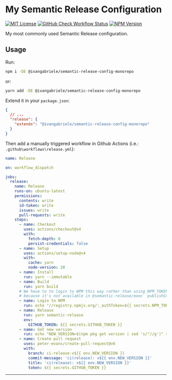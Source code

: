 # My Semantic Release Configuration

[![MIT License][img-license]][lnk-license] [![GitHub Check Workflow Status][img-github]][lnk-github]
[![NPM Version][img-npm]][lnk-npm]

My most commonly used Semantic Release configuration.

## Usage

Run:

```sh
npm i -DE @ivangabriele/semantic-release-config-monorepo
```

or:

```sh
yarn add -DE @ivangabriele/semantic-release-config-monorepo
```

Extend it in your `package.json`:

```json
{
  // ...
  "release": {
    "extends": "@ivangabriele/semantic-release-config-monorepo"
  }
}
```

Then add a manually triggered workflow in Github Actions (i.e.: `.github\workflows\release.yml`):

```yaml
name: Release

on: workflow_dispatch

jobs:
  release:
    name: Release
    runs-on: ubuntu-latest
    permissions:
      contents: write
      id-token: write
      issues: write
      pull-requests: write
    steps:
      - name: Checkout
        uses: actions/checkout@v4
        with:
          fetch-depth: 0
          persist-credentials: false
      - name: Setup
        uses: actions/setup-node@v4
        with:
          cache: yarn
          node-version: 20
      - name: Install
        run: yarn --immutable
      - name: Build
        run: yarn build
      # We have to to login to NPM this way rather than using NPM_TOKEN env
      # because it's not available in @semantic-release/exec `publishCmd` context.
      - name: Login to NPM
        run: echo "//registry.npmjs.org/:_authToken=${{ secrets.NPM_TOKEN }}" > ~/.npmrc
      - name: Release
        run: yarn semantic-release
        env:
          GITHUB_TOKEN: ${{ secrets.GITHUB_TOKEN }}
      - name: Get new version
        run: echo "NEW_VERSION=$(npm pkg get version | sed 's/"//g')" >> "$GITHUB_ENV"
      - name: Create pull request
        uses: peter-evans/create-pull-request@v6
        with:
          branch: ci-release-v${{ env.NEW_VERSION }}
          commit-message: 'ci(release): v${{ env.NEW_VERSION }}'
          title: 'ci(release): v${{ env.NEW_VERSION }}'
          token: ${{ secrets.GITHUB_TOKEN }}
```

---

[img-github]:
  https://img.shields.io/github/actions/workflow/status/ivangabriele/semantic-release-config/check.yml?branch=main&label=CI&style=for-the-badge
[img-license]: https://img.shields.io/github/license/ivangabriele/semantic-release-config?style=flat-square
[img-npm]: https://img.shields.io/npm/v/@ivangabriele/semantic-release-config-monorepo?style=flat-square
[lnk-github]: https://github.com/ivangabriele/semantic-release-config/actions?query=branch%3Amain++
[lnk-license]: https://github.com/ivangabriele/semantic-release-config/blob/main/packages/monorepo/LICENSE
[lnk-npm]: https://www.npmjs.com/package/@ivangabriele/semantic-release-config
